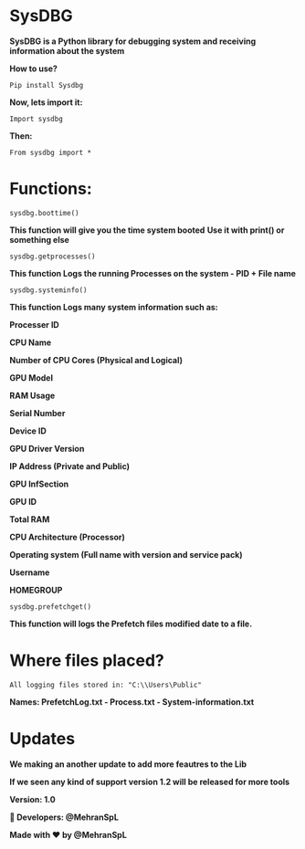 # SysDBG

**SysDBG is a Python library for debugging system and receiving information about the system**


**How to use?**

~~~
Pip install Sysdbg
~~~

**Now, lets import it:**

``Import sysdbg``

**Then:**

``From sysdbg import *``


# Functions:

~~~
sysdbg.boottime()
~~~

**This function will give you the time system booted**
**Use it with print() or something else**

~~~
sysdbg.getprocesses()
~~~

**This function Logs the running Processes on the system - PID + File name**

~~~
sysdbg.systeminfo()
~~~

**This function Logs many system information such as:**

**Processer ID**

**CPU Name**

**Number of CPU Cores (Physical and Logical)**

**GPU Model**

**RAM Usage**

**Serial Number**

**Device ID**

**GPU Driver Version**

**IP Address (Private and Public)**

**GPU InfSection**

**GPU ID**

**Total RAM**

**CPU Architecture (Processor)**

**Operating system (Full name with version and service pack)**

**Username**

**HOMEGROUP**

~~~
sysdbg.prefetchget()
~~~

**This function will logs the Prefetch files modified date to a file.**


# Where files placed?

``All logging files stored in: "C:\\Users\Public"``

**Names: PrefetchLog.txt - Process.txt - System-information.txt**

# Updates

**We making an another update to add more feautres to the Lib**

**If we seen any kind of support version 1.2 will be released for more tools**

**Version: 1.0**

**🌹 Developers: @MehranSpL**

**Made with ❤️ by @MehranSpL**
